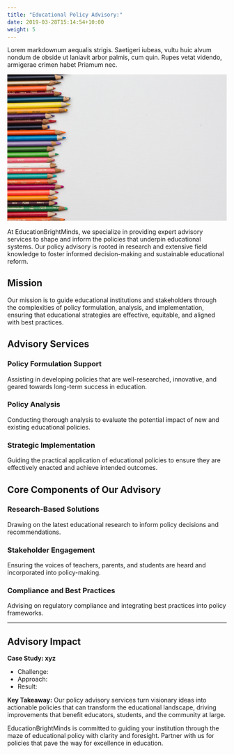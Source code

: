 ```yaml
---
title: "Educational Policy Advisory:"
date: 2019-03-28T15:14:54+10:00
weight: 5
---
```


Lorem markdownum aequalis strigis. Saetigeri iubeas, vultu huic alvum nondum
de obside ut laniavit arbor palmis, cum quin. Rupes vetat videndo, armigerae
crimen habet Priamum nec.

![Accounting Services](/images/education-design-unsplash.jpeg)

At EducationBrightMinds, we specialize in providing expert advisory services to shape and inform the policies that underpin educational systems. Our policy advisory is rooted in research and extensive field knowledge to foster informed decision-making and sustainable educational reform.

## Mission

Our mission is to guide educational institutions and stakeholders through the complexities of policy formulation, analysis, and implementation, ensuring that educational strategies are effective, equitable, and aligned with best practices.

## Advisory Services

### Policy Formulation Support

Assisting in developing policies that are well-researched, innovative, and geared towards long-term success in education.

### Policy Analysis

Conducting thorough analysis to evaluate the potential impact of new and existing educational policies.

### Strategic Implementation

Guiding the practical application of educational policies to ensure they are effectively enacted and achieve intended outcomes.

## Core Components of Our Advisory

### Research-Based Solutions

Drawing on the latest educational research to inform policy decisions and recommendations.

### Stakeholder Engagement

Ensuring the voices of teachers, parents, and students are heard and incorporated into policy-making.

### Compliance and Best Practices

Advising on regulatory compliance and integrating best practices into policy frameworks.

---

## Advisory Impact

**Case Study: xyz**

- Challenge: 
- Approach: 
- Result:

**Key Takeaway:** Our policy advisory services turn visionary ideas into actionable policies that can transform the educational landscape, driving improvements that benefit educators, students, and the community at large.

EducationBrightMinds is committed to guiding your institution through the maze of educational policy with clarity and foresight. Partner with us for policies that pave the way for excellence in education.
